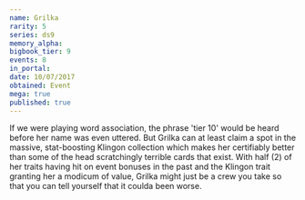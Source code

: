 ```yaml
---
name: Grilka
rarity: 5
series: ds9
memory_alpha:
bigbook_tier: 9
events: 8
in_portal:
date: 10/07/2017
obtained: Event
mega: true
published: true
---
```


If we were playing word association, the phrase 'tier 10' would be heard before her name was even uttered. But Grilka can at least claim a spot in the massive, stat-boosting Klingon collection which makes her certifiably better than some of the head scratchingly terrible cards that exist. With half (2) of her traits having hit on event bonuses in the past and the Klingon trait granting her a modicum of value, Grilka might just be a crew you take so that you can tell yourself that it coulda been worse.
